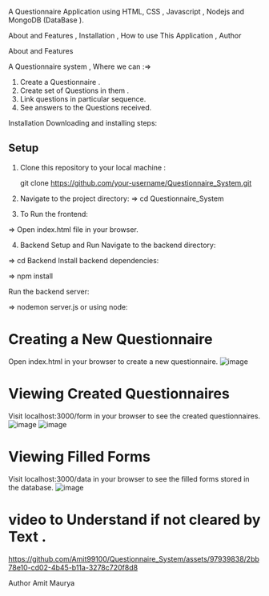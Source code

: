 A Questionnaire Application using HTML, CSS , Javascript , Nodejs and MongoDB (DataBase ).

About and Features , Installation , How to use This Application , Author

About and Features

A Questionnaire system , Where we can :=>

1. Create a Questionnaire .
2. Create set of Questions in them .
3. Link questions in particular sequence.
4. See answers to the Questions received.

Installation
Downloading and installing steps:

## Setup

1. Clone this repository to your local machine :

   git clone https://github.com/your-username/Questionnaire_System.git

2. Navigate to the project directory:
   => cd Questionnaire_System

3. To Run the frontend:

=> Open index.html file in your browser.

4. Backend Setup and Run
   Navigate to the backend directory:

=> cd Backend
Install backend dependencies:

=> npm install

Run the backend server:

=> nodemon server.js or using node:

# Creating a New Questionnaire

Open index.html in your browser to create a new questionnaire.
![image](https://github.com/Amit99100/Questionnaire_System/assets/97939838/e91f5092-7c9d-4c6f-b699-cdd5a9a73f80)


# Viewing Created Questionnaires

Visit localhost:3000/form in your browser to see the created questionnaires.
![image](https://github.com/Amit99100/Questionnaire_System/assets/97939838/b0867068-be5f-4e1b-9533-84b2c069d923)
![image](https://github.com/Amit99100/Questionnaire_System/assets/97939838/8a8242d5-1a47-4332-a2a6-225ae60353b9)


# Viewing Filled Forms

Visit localhost:3000/data in your browser to see the filled forms stored in the database.
![image](https://github.com/Amit99100/Questionnaire_System/assets/97939838/b55e781a-9ea8-4041-b389-69e359f492ff)

# video to Understand if not cleared by Text . 


https://github.com/Amit99100/Questionnaire_System/assets/97939838/2bb78e10-cd02-4b45-b11a-3278c720f8d8


Author
Amit Maurya
